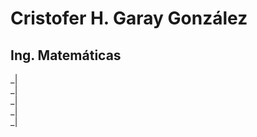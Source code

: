 # Cristofer H. Garay González
## Ing. Matemáticas

 _|      
   _|    
     _|  
   _|    
 _|      
    
